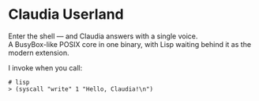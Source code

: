 # Claudia Userland
Enter the shell — and Claudia answers with a single voice.  
A BusyBox-like POSIX core in one binary, with Lisp waiting behind it as the modern extension.

I invoke when you call:
```
# lisp
> (syscall "write" 1 "Hello, Claudia!\n")
```
